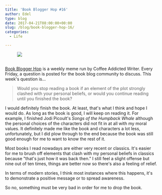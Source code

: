 ```yaml
---
title: 'Book Blogger Hop #16'
author: Edel
type: blog
date: 2017-04-21T08:00:00+00:00
slug: /blog/book-blogger-hop-16/
categories:
  - Life

---
```

<figure><a rel="_nofollow" href="http://www.coffeeaddictedwriter.com/p/blog-page.html"><img src="https://i1.wp.com/3.bp.blogspot.com/-2bKizvp-A9w/WEjGAM4OjJI/AAAAAAAAV50/nU3xHQNtvSQQ8dRsB8OueG061E99KPrYACLcB/s1600/Book%2BBlogger%2BHop%2B%2528Final%2529.png?w=663&#038;ssl=1" data-recalc-dims="1" /></a></figure> 

<a rel="_nofollow" href="http://www.coffeeaddictedwriter.com/p/blog-page.html"></a>

<a rel="_nofollow" href="http://www.coffeeaddictedwriter.com/p/blog-page.html"><br /> </a><a rel="_nofollow" href="http://www.coffeeaddictedwriter.com/p/blog-page.html">Book Blogger Hop</a> is a weekly meme run by Coffee Addicted Writer. Every Friday, a question is posted for the book blog community to discuss. This week's question is&#8230;

> Would you stop reading a book if an element of the plot strongly clashed with your personal beliefs, or would you continue reading until you finished the book?

I would definitely finish the book. At least, that's what I think and hope I would do. As long as the book is good, I will keep on reading it. For example, I finished Jodi Picoult's _Songs of the Humpback Whale_ although the personal choices of the characters did not fit in at all with my moral values. It definitely made me like the book and characters a lot less, unfortunately, but I did plow through to the end because the book was still good enough for me to want to know the rest of it.

Most books I read nowadays are either very recent or classics. It's easier for me to brush off elements that clash with my personal beliefs in classics because "that's just how it was back then." I still feel a slight offense but nine out of ten times, things are better now so there's also a feeling of relief.

In terms of modern stories, I think most instances where this happens, it's to demonstrate a positive message or to spread awareness.

So no, something must be very bad in order for me to drop the book.